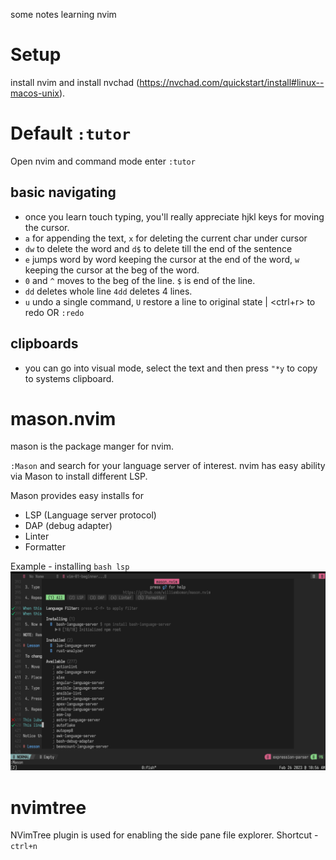 some notes learning nvim

# Setup
install nvim and install nvchad (https://nvchad.com/quickstart/install#linux--macos-unix).

# Default `:tutor`
Open nvim and command mode enter `:tutor`

## basic navigating
- once you learn touch typing, you'll really appreciate hjkl keys for moving the cursor.
- `a` for appending the text, `x` for deleting the current char under cursor
- `dw` to delete the word and `d$` to delete till the end of the sentence
- `e` jumps word by word keeping the cursor at the end of the word, `w` keeping the cursor at the beg of the word.
- `0` and `^` moves to the beg of the line. `$` is end of the line.
- `dd` deletes whole line `4dd` deletes 4 lines.
- `u` undo a single command, `U` restore a line to original state | <ctrl+r> to redo OR `:redo`

## clipboards
- you can go into visual mode, select the text and then press `"*y` to copy to systems clipboard.

# mason.nvim
mason is the package manger for nvim.

`:Mason` and search for your language server of interest.
	nvim has easy ability via Mason to install different LSP.

Mason provides easy installs for 
- LSP (Language server protocol)
- DAP (debug adapter)
- Linter
- Formatter

Example - installing `bash lsp` ![Pasted image 20230226105646.png](./Pasted%20image%2020230226105646.png)

# nvimtree
NVimTree plugin is used for enabling the side pane file explorer. Shortcut - `ctrl+n`

